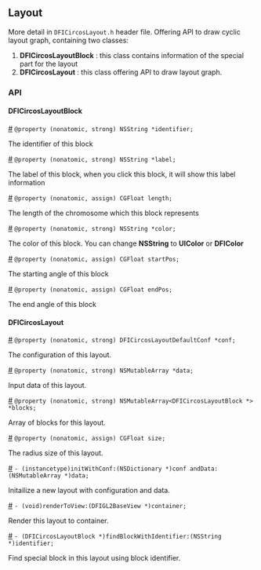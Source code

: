 ## Layout

More detail in `DFICircosLayout.h` header file. Offering API to draw cyclic layout graph, containing two classes:

1. **DFICircosLayoutBlock** : this class contains information of the special part for the layout
2.  **DFICircosLayout** : this class offering API to draw layout graph.

### API

#### DFICircosLayoutBlock

[#]() `@property (nonatomic, strong) NSString *identifier;`

The identifier of this block

[#]() `@property (nonatomic, strong) NSString *label;`

The label of this block, when you click this block, it will show this label information

[#]() `@property (nonatomic, assign) CGFloat length;`

The length of the chromosome which this block represents

[#]() `@property (nonatomic, strong) NSString *color;`

The color of this block. You can change **NSString** to **UIColor** or **DFIColor**

[#]() `@property (nonatomic, assign) CGFloat startPos;`

The starting angle of this block

[#]() `@property (nonatomic, assign) CGFloat endPos;`

The end angle of this block

#### DFICircosLayout

[#]() `@property (nonatomic, strong) DFICircosLayoutDefaultConf *conf;`

The configuration  of this layout.

[#]() `@property (nonatomic, strong) NSMutableArray *data;`

Input data of this layout.

[#]() `@property (nonatomic, strong) NSMutableArray<DFICircosLayoutBlock *> *blocks;`

Array of blocks for this layout.

[#]() `@property (nonatomic, assign) CGFloat size;`

The radius size of this layout.

[#]() `- (instancetype)initWithConf:(NSDictionary *)conf andData:(NSMutableArray *)data;`

Initailize a new layout with configuration and data.

[#]() `- (void)renderToView:(DFIGL2BaseView *)container;`

Render this layout to container.

[#]() `- (DFICircosLayoutBlock *)findBlockWithIdentifier:(NSString *)identifier;`

Find special block in this layout using block identifier.